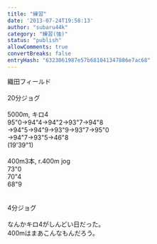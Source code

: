 ```yaml
---
title: "練習"
date: '2013-07-24T19:58:13'
author: "subaru44k"
category: "練習(強)"
status: "publish"
allowComments: true
convertBreaks: false
entryHash: "6323061987e57b681041347886e7ac68"
---
```

織田フィールド<br>
<br>
20分ジョグ<br>
<br>
5000m, キロ4<br>
95"0→94"4→94"2→93"7→94"8<br>
→94"5→94"9→93"9→93"7→95"0<br>
→94"7→93"5→46"8<br>
(19'39"1)<br>
<br>
400m3本, r.400m jog<br>
73"0<br>
70"4<br>
68"9<br>
<br>
<br>
4分ジョグ<br>
<br>
なんかキロ4がしんどい日だった。<br>
400mはまあこんなもんだろう。
